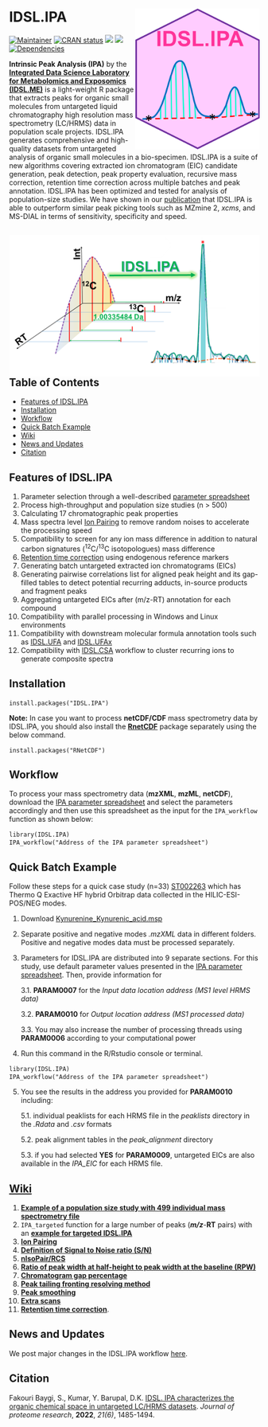 # IDSL.IPA<img src='IPA_educational_files/Figures/IDSL.IPA-logo.PNG' width="250px" align="right" />

<!-- badges: start -->
[![Maintainer](https://img.shields.io/badge/maintainer-Sadjad_Fakouri_Baygi-blue)](https://github.com/sajfb)
[![CRAN status](https://www.r-pkg.org/badges/version/IDSL.IPA)](https://cran.r-project.org/package=IDSL.IPA)
![](http://cranlogs.r-pkg.org/badges/IDSL.IPA?color=orange)
![](http://cranlogs.r-pkg.org/badges/grand-total/IDSL.IPA?color=brightgreen)
[![Dependencies](https://tinyverse.netlify.com/badge/IDSL.IPA)](https://cran.r-project.org/package=IDSL.IPA)
<!-- badges: end -->

**Intrinsic Peak Analysis (IPA)** by the [**Integrated Data Science Laboratory for Metabolomics and Exposomics (IDSL.ME)**](https://www.idsl.me) is a light-weight R package that extracts peaks for organic small molecules from untargeted liquid chromatography high resolution mass spectrometry (LC/HRMS) data in population scale projects. IDSL.IPA generates comprehensive and high-quality datasets from untargeted analysis of organic small molecules in a bio-specimen. IDSL.IPA is a suite of new algorithms covering extracted ion chromatogram (EIC) candidate generation, peak detection, peak property evaluation, recursive mass correction, retention time correction across multiple batches and peak annotation. IDSL.IPA has been optimized and tested for analysis of population-size studies. We have shown in our [publication](https://github.com/idslme/IDSL.IPA#citation) that IDSL.IPA is able to outperform similar peak picking tools such as MZmine 2, *xcms*, and MS-DIAL in terms of sensitivity, specificity and speed.

## <img src='IPA_educational_files/Figures/IDSL.IPA-TOC_Art.png' align="right" />

## Table of Contents

- [Features of IDSL.IPA](https://github.com/idslme/IDSL.IPA#features-of-idslipa)
- [Installation](https://github.com/idslme/IDSL.IPA#installation)
- [Workflow](https://github.com/idslme/IDSL.IPA#workflow)
- [Quick Batch Example](https://github.com/idslme/IDSL.IPA#quick-batch-example)
- [Wiki](https://github.com/idslme/IDSL.IPA#wiki)
- [News and Updates](https://github.com/idslme/IDSL.IPA#news-and-updates)
- [Citation](https://github.com/idslme/IDSL.IPA#citation)

## Features of IDSL.IPA

1) Parameter selection through a well-described [parameter spreadsheet](https://raw.githubusercontent.com/idslme/IDSL.IPA/main/IPA_parameters.xlsx)
2) Process high-throughput and population size studies (n > 500)
3) Calculating 17 chromatographic peak properties
4) Mass spectra level [Ion Pairing](https://github.com/idslme/IDSL.IPA/wiki/Ion-Pairing) to remove random noises to accelerate the processing speed
5) Compatibility to screen for any ion mass difference in addition to natural carbon signatures (<sup>12</sup>C/<sup>13</sup>C isotopologues) mass difference
6) [Retention time correction](https://github.com/idslme/IDSL.IPA/wiki/Retention-Index) using endogenous reference markers
7) Generating batch untargeted extracted ion chromatograms (EICs)
8) Generating pairwise correlations list for aligned peak height and its gap-filled tables to detect potential recurring adducts, in-source products and fragment peaks
9) Aggregating untargeted EICs after (m/z-RT) annotation for each compound
10) Compatibility with parallel processing in Windows and Linux environments
11) Compatibility with downstream molecular formula annotation tools such as [IDSL.UFA](https://github.com/idslme/IDSL.UFA) and [IDSL.UFAx](https://github.com/idslme/IDSL.UFAx)
12) Compatibility with [IDSL.CSA](https://github.com/idslme/IDSL.CSA) workflow to cluster recurring ions to generate composite spectra

## Installation

	install.packages("IDSL.IPA")
	
**Note:** In case you want to process **netCDF/CDF** mass spectrometry data by IDSL.IPA, you should also install the [**RnetCDF**](https://CRAN.R-project.org/package=RNetCDF) package separately using the below command.

	install.packages("RNetCDF")

## Workflow

To process your mass spectrometry data (**mzXML**, **mzML**, **netCDF**), download the [IPA parameter spreadsheet](https://raw.githubusercontent.com/idslme/IDSL.IPA/main/IPA_parameters.xlsx) and select the parameters accordingly and then use this spreadsheet as the input for the `IPA_workflow` function as shown below:

	library(IDSL.IPA)
	IPA_workflow("Address of the IPA parameter spreadsheet")

## Quick Batch Example

Follow these steps for a quick case study (n=33) [ST002263](https://www.metabolomicsworkbench.org/data/DRCCMetadata.php?Mode=Study&StudyID=ST002263&DataMode=AllData&ResultType=1) which has Thermo Q Exactive HF hybrid Orbitrap data collected in the HILIC-ESI-POS/NEG modes.

1. Download [Kynurenine_Kynurenic_acid.msp](https://github.com/idslme/IDSL.FSA/blob/main/IDSL.FSA/inst/extdata/Kynurenine_Kynurenic_acid.msp)

2. Separate positive and negative modes *.mzXML* data in different folders. Positive and negative modes data must be processed separately.

3. Parameters for IDSL.IPA are distributed into 9 separate sections. For this study, use default parameter values presented in the [IPA parameter spreadsheet](https://raw.githubusercontent.com/idslme/IDSL.IPA/main/IPA_parameters.xlsx). Then, provide information for 
	
	3.1. **PARAM0007** for the *Input data location address (MS1 level HRMS data)*
	
	3.2. **PARAM0010** for *Output location address (MS1 processed data)*
		
	3.3. You may also increase the number of processing threads using **PARAM0006** according to your computational power

4. Run this command in the R/Rstudio console or terminal.

```
library(IDSL.IPA)
IPA_workflow("Address of the IPA parameter spreadsheet")
```

5. You see the results in the address you provided for **PARAM0010** including:

	5.1. individual peaklists for each HRMS file in the *peaklists* directory in the *.Rdata* and *.csv* formats
	
	5.2. peak alignment tables in the *peak_alignment* directory
	
	5.3. if you had selected **YES** for **PARAM0009**, untargeted EICs are also available in the *IPA_EIC* for each HRMS file.

## [**Wiki**](https://github.com/idslme/IDSL.IPA/wiki)

1. [**Example of a population size study with 499 individual mass spectrometry file**](https://github.com/idslme/IDSL.IPA/wiki/IDSL.IPA-for-MTBLS1684-study)
2. `IPA_targeted` function for a large number of peaks (***m/z***-**RT** pairs) with an [**example for targeted IDSL.IPA**](https://github.com/idslme/IDSL.IPA/wiki/IPA_targeted)
3. [**Ion Pairing**](https://github.com/idslme/IDSL.IPA/wiki/Ion-Pairing)
4. [**Definition of Signal to Noise ratio (S/N)**](https://github.com/idslme/IDSL.IPA/wiki/Definition-Signal-to-Noise-Ratio)
5. [**nIsoPair/RCS**](https://github.com/idslme/IDSL.IPA/wiki/nIsoPair-RCS)
6. [**Ratio of peak width at half-height to peak width at the baseline (RPW)**](https://github.com/idslme/IDSL.IPA/wiki/RPW)
7. [**Chromatogram gap percentage**](https://github.com/idslme/IDSL.IPA/wiki/Chromatogram-gaps-percentage-(missing-scans))
8. [**Peak tailing fronting resolving method**](https://github.com/idslme/IDSL.IPA/wiki/Peak-tailing-fronting-resolving)
9. [**Peak smoothing**](https://github.com/idslme/IDSL.IPA/wiki/Peak-smoothing)
10. [**Extra scans**](https://github.com/idslme/IDSL.IPA/wiki/Extra-scans)
11. [**Retention time correction**](https://github.com/idslme/IDSL.IPA/wiki/Retention-Index).

## News and Updates

We post major changes in the IDSL.IPA workflow [here](https://github.com/idslme/IDSL.IPA/blob/main/UPDATE.md).

## Citation

Fakouri Baygi, S., Kumar, Y. Barupal, D.K. [IDSL. IPA characterizes the organic chemical space in untargeted LC/HRMS datasets](https://pubs.acs.org/doi/10.1021/acs.jproteome.2c00120). *Journal of proteome research*, **2022**, *21(6)*, 1485-1494.